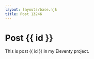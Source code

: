 ```yaml
---
layout: layouts/base.njk
title: Post 13246
---
```


# Post {{ id }}

This is post {{ id }} in my Eleventy project.
